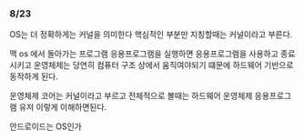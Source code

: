 ### 8/23

OS는 더 정확하게는 커널을 의미한다
핵심적인 부분만 지칭할때는 커널이라고 부른다.

맥 os 에서 돌아가는 프로그램
응용프로그램을 실행하면 응용프로그램을 사용하고 종료시키고
운영체제는 당연히 컴퓨터 구조 상에서 움직여야되기 떄문에 하드웨어 기반으로 동작하게
된다. 

운영체제 코어는 커널이라고 부르고 
전체적으로 볼때는
하드웨어 운영체제 응용프로그램 유저 이렇게 이해하면된다.

안드로이드는 OS인가












































